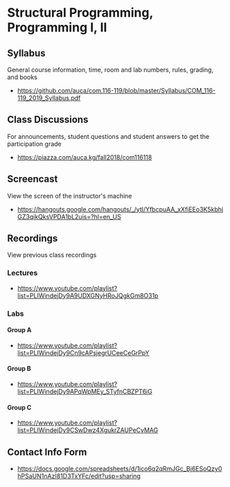 # Structural Programming, Programming I, II

## Syllabus

General course information, time, room and lab numbers, rules, grading, and
books

* <https://github.com/auca/com.116-119/blob/master/Syllabus/COM_116-119_2019_Syllabus.pdf>

## Class Discussions

For announcements, student questions and student answers to get the
participation grade

* <https://piazza.com/auca.kg/fall2018/com116118>

## Screencast

View the screen of the instructor's machine

* <https://hangouts.google.com/hangouts/_/ytl/YfbcpuAA_xXfiEEo3K5kbhjGZ3qikQksVPDA1bL2uis=?hl=en_US>

## Recordings

View previous class recordings

### Lectures

* <https://www.youtube.com/playlist?list=PLIWindejDy9A9UDXGNyHRoJQgkGm8O31p>

### Labs

#### Group A

* <https://www.youtube.com/playlist?list=PLIWindejDy9Cn9cAPsjegrUCeeCeGrPpY>

#### Group B

* <https://www.youtube.com/playlist?list=PLIWindejDy9APqWpMEy_STyfnCBZPT6iG>

#### Group C

* <https://www.youtube.com/playlist?list=PLIWindejDy9CSwDwz4XgukrZAUPeCvMAG>

## Contact Info Form

* <https://docs.google.com/spreadsheets/d/1ico6q2qRmJGc_Bj6ESoQzy0hPSaUN1nAzI81D3TxYFc/edit?usp=sharing>
